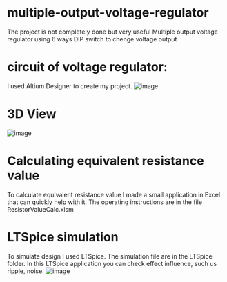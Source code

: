 # multiple-output-voltage-regulator
The project is not completely done but very useful
Multiple output voltage regulator using 6 ways DIP switch to chenge voltage output

# circuit of voltage regulator:
I used Altium Designer to create my project.
![image](https://user-images.githubusercontent.com/98824697/221682864-9be04c02-fd0b-4850-a99f-f2a630d0f2df.png)


# 3D View
![image](https://user-images.githubusercontent.com/98824697/221900843-fc3ef89d-d7e4-41c8-9c5c-fbdb3eb9d5e1.png)

# Calculating equivalent resistance value
To calculate equivalent resistance value I made a small application in Excel that can quickly help with it.
The operating instructions are in the file ResistorValueCalc.xlsm 

# LTSpice simulation
To simulate design I used LTSpice. The simulation file are in the LTSpice folder. 
In this LTSpice application you can check effect influence, such us ripple, noise.
![image](https://user-images.githubusercontent.com/98824697/222431508-7b68aa05-5eaa-4c2f-858e-6e23ebf4b5de.png)

